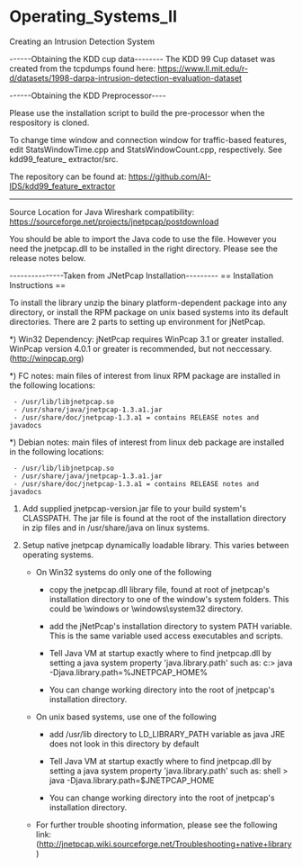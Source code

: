 # Operating_Systems_II
Creating an Intrusion Detection System

------Obtaining the KDD cup data--------
The KDD 99 Cup dataset was created from the tcpdumps found here:
https://www.ll.mit.edu/r-d/datasets/1998-darpa-intrusion-detection-evaluation-dataset

------Obtaining the KDD Preprocessor----

Please use the installation script to build the pre-processor when the respository is cloned.

To change time window and connection window for traffic-based features, edit
StatsWindowTime.cpp and StatsWindowCount.cpp, respectively. See kdd99_feature_
extractor/src.

The repository can be found at:
https://github.com/AI-IDS/kdd99_feature_extractor

----------------------------------------

Source Location for Java Wireshark compatibility:
https://sourceforge.net/projects/jnetpcap/postdownload

You should be able to import the Java code to use the file. However you need the jnetpcap.dll to be installed in the right directory. Please see the release notes below.

---------------Taken from JNetPcap Installation---------
== Installation Instructions ==

To install the library unzip the binary platform-dependent package into any
directory, or install the RPM package on unix based systems into its default
directories. There are 2 parts to setting up environment for jNetPcap.

  *) Win32 Dependency: jNetPcap requires WinPcap 3.1 or greater installed. 
                       WinPcap version 4.0.1 or greater is recommended, but not 
                       neccessary. (http://winpcap.org)
                       
  *) FC notes: main files of interest from linux RPM package are installed 
                  in the following locations:
  
     - /usr/lib/libjnetpcap.so
     - /usr/share/java/jnetpcap-1.3.a1.jar 
     - /usr/share/doc/jnetpcap-1.3.a1 = contains RELEASE notes and javadocs

  *) Debian notes: main files of interest from linux deb package are installed 
                  in the following locations:
  
     - /usr/lib/libjnetpcap.so
     - /usr/share/java/jnetpcap-1.3.a1.jar 
     - /usr/share/doc/jnetpcap-1.3.a1 = contains RELEASE notes and javadocs

  1) Add supplied jnetpcap-version.jar file to your build system's CLASSPATH.
     The jar file is found at the root of the installation directory in zip 
     files and in /usr/share/java on linux systems.
  
  2) Setup native jnetpcap dynamically loadable library. This varies between
     operating systems.
     
     * On Win32 systems do only one of the following
     
       - copy the jnetpcap.dll library file, found at root of jnetpcap's
         installation directory to one of the window's system folders. This
         could be \windows or \windows\system32 directory.
         
       - add the jNetPcap's installation directory to system PATH variable. This
         is the same variable used access executables and scripts.
         
       - Tell Java VM at startup exactly where to find jnetpcap.dll by setting
         a java system property 'java.library.path' such as:
           c:\> java -Djava.library.path=%JNETPCAP_HOME%
           
       - You can change working directory into the root of jnetpcap's 
         installation directory.
         
     * On unix based systems, use one of the following
       - add /usr/lib directory to LD_LIBRARY_PATH variable as java JRE does not
         look in this directory by default
       
       - Tell Java VM at startup exactly where to find jnetpcap.dll by setting
         a java system property 'java.library.path' such as:
           shell > java -Djava.library.path=$JNETPCAP_HOME
           
       - You can change working directory into the root of jnetpcap's 
         installation directory.
         
     * For further trouble shooting information, please see the following link:
       (http://jnetpcap.wiki.sourceforge.net/Troubleshooting+native+library)
